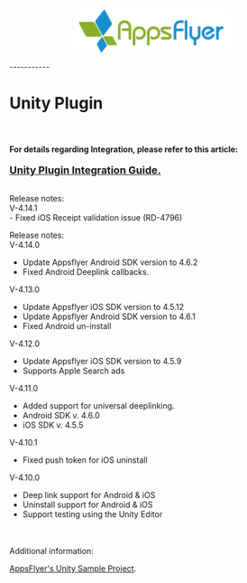 
<p align="center">
  <img height="75" src="repository_assets/AF_color_medium.png" />
</p>
-----------


<h1>Unity Plugin</h1>

<br>
<h4>For details regarding Integration, please refer to this article:</h4>

<a href="https://support.appsflyer.com/hc/en-us/articles/213766183-Unity"><font size="4"><b>Unity Plugin Integration Guide.</b></font></a>

<br>
Release notes:<br>
V-4.14.1 <br>
- Fixed iOS Receipt validation issue (RD-4796) <br>

Release notes:<br>
V-4.14.0 <br>
- Update Appsflyer Android SDK version to 4.6.2 <br>
- Fixed Android Deeplink callbacks. <br>

V-4.13.0 <br>
- Update Appsflyer iOS SDK version to 4.5.12 <br>
- Update Appsflyer Android SDK version to 4.6.1 <br>
- Fixed Android un-install <br>

V-4.12.0 <br>
- Update Appsflyer iOS SDK version to 4.5.9 <br>
- Supports Apple Search ads <br>

V-4.11.0<br>
- Added support for universal deeplinking. <br>
- Android SDK v. 4.6.0 <br>
- iOS SDK v. 4.5.5 <br>


V-4.10.1 <br>
- Fixed push token for iOS uninstall <br>

V-4.10.0 <br>
- Deep link support for Android & iOS <br>
- Uninstall support for Android & iOS <br>
- Support testing using the Unity Editor <br>


<br><br>
Additional information:<br>

[AppsFlyer's Unity Sample Project](https://github.com/AppsFlyerSDK/AppsFlyerUnitySampleApp).

